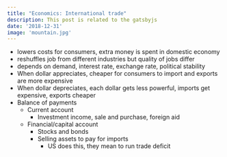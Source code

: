```yaml
---
title: "Economics: International trade"
description: This post is related to the gatsbyjs
date: '2018-12-31'
image: 'mountain.jpg'
---
```


- lowers costs for consumers, extra money is spent in domestic economy
- reshuffles job from different industries but quality of jobs differ 
- depends on demand, interest rate, exchange rate, political stability
- When dollar appreciates, cheaper for consumers to import and exports are more expensive
- When dollar depreciates, each dollar gets less powerful, imports get expensive, exports cheaper
- Balance of payments
    - Current account
        - Investment income, sale and purchase, foreign aid
    - Financial/capital account
        - Stocks and bonds
        - Selling assets to pay for imports 
            - US does this, they mean to run trade deficit 